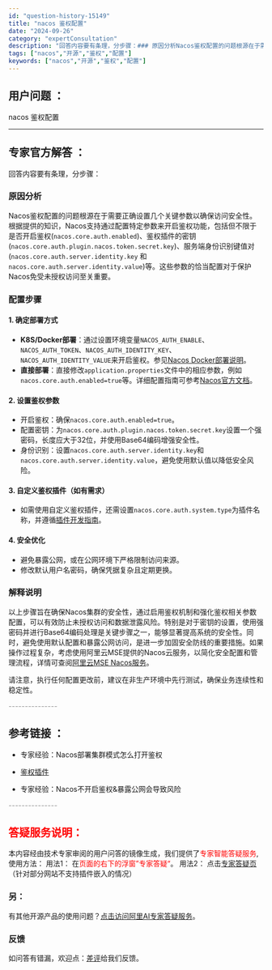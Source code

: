```yaml
---
id: "question-history-15149"
title: "nacos 鉴权配置"
date: "2024-09-26"
category: "expertConsultation"
description: "回答内容要有条理，分步骤：### 原因分析Nacos鉴权配置的问题根源在于需要正确设置几个关键参数以确保访问安全性。根据提供的知识，Nacos支持通过配置特定参数来开启鉴权功能，包括但不限于是否开启鉴权(`nacos.core.auth.enabled`)、鉴权插件的密钥(`nacos.core.a"
tags: ["nacos","开源","鉴权","配置"]
keywords: ["nacos","开源","鉴权","配置"]
---
```


## 用户问题 ： 
 nacos 鉴权配置  

---------------
## 专家官方解答 ：

回答内容要有条理，分步骤：

### 原因分析
Nacos鉴权配置的问题根源在于需要正确设置几个关键参数以确保访问安全性。根据提供的知识，Nacos支持通过配置特定参数来开启鉴权功能，包括但不限于是否开启鉴权(`nacos.core.auth.enabled`)、鉴权插件的密钥(`nacos.core.auth.plugin.nacos.token.secret.key`)、服务端身份识别键值对(`nacos.core.auth.server.identity.key` 和 `nacos.core.auth.server.identity.value`)等。这些参数的恰当配置对于保护Nacos免受未授权访问至关重要。

### 配置步骤
#### 1. 确定部署方式
- **K8S/Docker部署**：通过设置环境变量`NACOS_AUTH_ENABLE`、`NACOS_AUTH_TOKEN`、`NACOS_AUTH_IDENTITY_KEY`、`NACOS_AUTH_IDENTITY_VALUE`来开启鉴权。参见[Nacos Docker部署说明](https://github.com/nacos-group/nacos-docker)。
- **直接部署**：直接修改`application.properties`文件中的相应参数，例如`nacos.core.auth.enabled=true`等。详细配置指南可参考[Nacos官方文档](https://nacos.io/docs/latest/guide/user/auth/)。

#### 2. 设置鉴权参数
- 开启鉴权：确保`nacos.core.auth.enabled=true`。
- 配置密钥：为`nacos.core.auth.plugin.nacos.token.secret.key`设置一个强密码，长度应大于32位，并使用Base64编码增强安全性。
- 身份识别：设置`nacos.core.auth.server.identity.key`和`nacos.core.auth.server.identity.value`，避免使用默认值以降低安全风险。

#### 3. 自定义鉴权插件（如有需求）
- 如需使用自定义鉴权插件，还需设置`nacos.core.auth.system.type`为插件名称，并遵循[插件开发指南](https://nacos.io/docs/latest/plugin/auth-plugin/)。

#### 4. 安全优化
- 避免暴露公网，或在公网环境下严格限制访问来源。
- 修改默认用户名密码，确保凭据复杂且定期更换。

### 解释说明
以上步骤旨在确保Nacos集群的安全性，通过启用鉴权机制和强化鉴权相关参数配置，可以有效防止未授权访问和数据泄露风险。特别是对于密钥的设置，使用强密码并进行Base64编码处理是关键步骤之一，能够显著提高系统的安全性。同时，避免使用默认配置和暴露公网访问，是进一步加固安全防线的重要措施。如果操作过程复杂，考虑使用阿里云MSE提供的Nacos云服务，以简化安全配置和管理流程，详情可查阅[阿里云MSE Nacos服务](https://nacos.io/cloud/?from=wuyi)。

请注意，执行任何配置更改前，建议在非生产环境中先行测试，确保业务连续性和稳定性。


<font color="#949494">---------------</font> 


## 参考链接 ：

* 专家经验：Nacos部署集群模式怎么打开鉴权 
 
 * [鉴权插件](https://nacos.io/docs/latest/plugin/auth-plugin)
 
 * 专家经验：Nacos不开启鉴权&暴露公网会导致风险 


 <font color="#949494">---------------</font> 
 


## <font color="#FF0000">答疑服务说明：</font> 

本内容经由技术专家审阅的用户问答的镜像生成，我们提供了<font color="#FF0000">专家智能答疑服务</font>,使用方法：
用法1： 在<font color="#FF0000">页面的右下的浮窗”专家答疑“</font>。
用法2： 点击[专家答疑页](https://answer.opensource.alibaba.com/docs/intro)（针对部分网站不支持插件嵌入的情况）
### 另：


有其他开源产品的使用问题？[点击访问阿里AI专家答疑服务](https://answer.opensource.alibaba.com/docs/intro)。
### 反馈
如问答有错漏，欢迎点：[差评](https://ai.nacos.io/user/feedbackByEnhancerGradePOJOID?enhancerGradePOJOId=16226)给我们反馈。

